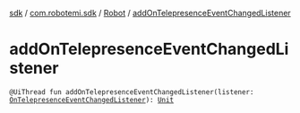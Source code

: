 [sdk](../../index.md) / [com.robotemi.sdk](../index.md) / [Robot](index.md) / [addOnTelepresenceEventChangedListener](./add-on-telepresence-event-changed-listener.md)

# addOnTelepresenceEventChangedListener

`@UiThread fun addOnTelepresenceEventChangedListener(listener: `[`OnTelepresenceEventChangedListener`](../../com.robotemi.sdk.listeners/-on-telepresence-event-changed-listener/index.md)`): `[`Unit`](https://kotlinlang.org/api/latest/jvm/stdlib/kotlin/-unit/index.html)